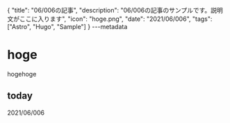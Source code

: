 {
  "title": "06/006の記事",
  "description": "06/006の記事のサンプルです。説明文がここに入ります",
  "icon": "hoge.png",
  "date": "2021/06/006",
  "tags": ["Astro", "Hugo", "Sample"]
}
---metadata

# hoge
hogehoge

## today
2021/06/006
